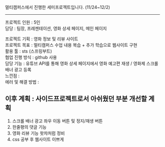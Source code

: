 멀티캠퍼스에서 진행한 세미프로젝트입니다. (11/24~12/2)
______________________________________________________________      
프로젝트 인원 : 5인      
담당 : 팀장, 프레젠테이션, 영화 상세 페이지, 메인 페이지      

프로젝트 기획 : 영화 정보 및 리뷰 사이트     
프로젝트 목표 : 멀티캠퍼스 수업 내용 복습 + 추가 학습으로 웹사이트 구현      
활용 툴 : sts (스프링부트)     
협업 진행 방식 : github 사용     
담당 기능 : 유튜브 API를 통해 영화 상세 페이지에서 영화 예고편 재생 / 영화제 스크롤 배너 광고 등록         
느낀점 :          
에러 및 해결 방법 :          

## 이후 계획 : 사이드프로젝트로서 아쉬웠던 부분 개선할 계획      
1. 스크롤 배너 광고 좌우 이동 버튼 및 정지/재생 버튼     
2. 한줄평의 댓글 기능      
3. 영화 리뷰 기능 왓챠처럼 정비      
4. css 공부 후 웹사이트 이쁘게
